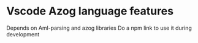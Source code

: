 # Vscode Azog language features

Depends on Aml-parsing and azog libraries
Do a npm link to use it during development